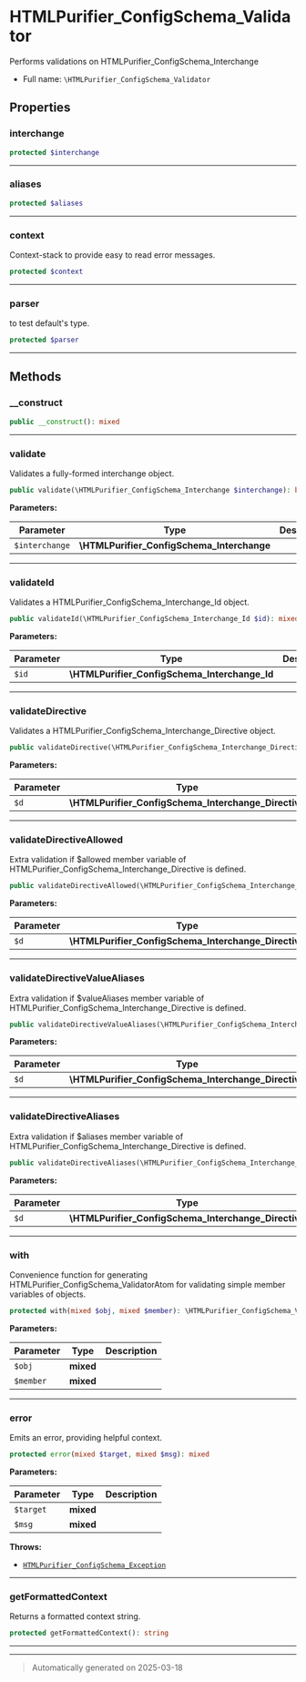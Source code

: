 
# HTMLPurifier_ConfigSchema_Validator

Performs validations on HTMLPurifier_ConfigSchema_Interchange



* Full name: `\HTMLPurifier_ConfigSchema_Validator`



## Properties


### interchange



```php
protected $interchange
```






***

### aliases



```php
protected $aliases
```






***

### context

Context-stack to provide easy to read error messages.

```php
protected $context
```






***

### parser

to test default's type.

```php
protected $parser
```






***

## Methods


### __construct



```php
public __construct(): mixed
```












***

### validate

Validates a fully-formed interchange object.

```php
public validate(\HTMLPurifier_ConfigSchema_Interchange $interchange): bool
```








**Parameters:**

| Parameter | Type | Description |
|-----------|------|-------------|
| `$interchange` | **\HTMLPurifier_ConfigSchema_Interchange** |  |





***

### validateId

Validates a HTMLPurifier_ConfigSchema_Interchange_Id object.

```php
public validateId(\HTMLPurifier_ConfigSchema_Interchange_Id $id): mixed
```








**Parameters:**

| Parameter | Type | Description |
|-----------|------|-------------|
| `$id` | **\HTMLPurifier_ConfigSchema_Interchange_Id** |  |





***

### validateDirective

Validates a HTMLPurifier_ConfigSchema_Interchange_Directive object.

```php
public validateDirective(\HTMLPurifier_ConfigSchema_Interchange_Directive $d): mixed
```








**Parameters:**

| Parameter | Type | Description |
|-----------|------|-------------|
| `$d` | **\HTMLPurifier_ConfigSchema_Interchange_Directive** |  |





***

### validateDirectiveAllowed

Extra validation if $allowed member variable of
HTMLPurifier_ConfigSchema_Interchange_Directive is defined.

```php
public validateDirectiveAllowed(\HTMLPurifier_ConfigSchema_Interchange_Directive $d): mixed
```








**Parameters:**

| Parameter | Type | Description |
|-----------|------|-------------|
| `$d` | **\HTMLPurifier_ConfigSchema_Interchange_Directive** |  |





***

### validateDirectiveValueAliases

Extra validation if $valueAliases member variable of
HTMLPurifier_ConfigSchema_Interchange_Directive is defined.

```php
public validateDirectiveValueAliases(\HTMLPurifier_ConfigSchema_Interchange_Directive $d): mixed
```








**Parameters:**

| Parameter | Type | Description |
|-----------|------|-------------|
| `$d` | **\HTMLPurifier_ConfigSchema_Interchange_Directive** |  |





***

### validateDirectiveAliases

Extra validation if $aliases member variable of
HTMLPurifier_ConfigSchema_Interchange_Directive is defined.

```php
public validateDirectiveAliases(\HTMLPurifier_ConfigSchema_Interchange_Directive $d): mixed
```








**Parameters:**

| Parameter | Type | Description |
|-----------|------|-------------|
| `$d` | **\HTMLPurifier_ConfigSchema_Interchange_Directive** |  |





***

### with

Convenience function for generating HTMLPurifier_ConfigSchema_ValidatorAtom
for validating simple member variables of objects.

```php
protected with(mixed $obj, mixed $member): \HTMLPurifier_ConfigSchema_ValidatorAtom
```








**Parameters:**

| Parameter | Type | Description |
|-----------|------|-------------|
| `$obj` | **mixed** |  |
| `$member` | **mixed** |  |





***

### error

Emits an error, providing helpful context.

```php
protected error(mixed $target, mixed $msg): mixed
```








**Parameters:**

| Parameter | Type | Description |
|-----------|------|-------------|
| `$target` | **mixed** |  |
| `$msg` | **mixed** |  |




**Throws:**

- [`HTMLPurifier_ConfigSchema_Exception`](./HTMLPurifier_ConfigSchema_Exception.md)



***

### getFormattedContext

Returns a formatted context string.

```php
protected getFormattedContext(): string
```












***


***
> Automatically generated on 2025-03-18
